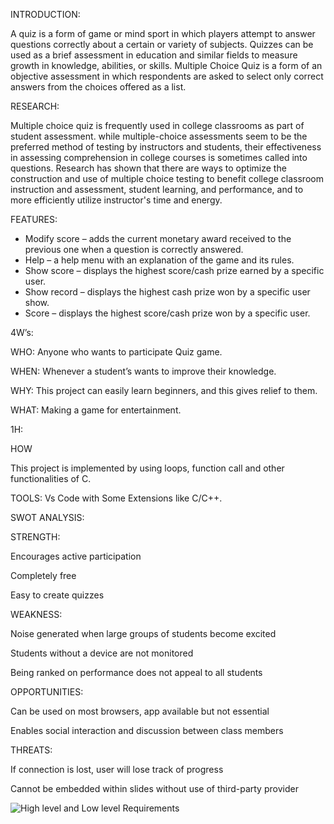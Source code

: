 
INTRODUCTION:
  
  A quiz is a form of game or mind sport in which players attempt to answer questions correctly about a certain or variety of subjects. Quizzes can be used as a brief assessment in education and similar fields to measure growth in knowledge, abilities, or skills. Multiple Choice Quiz is a form of an objective assessment in which respondents are asked to select only correct answers from the choices offered as a list.

RESEARCH:
     
  Multiple choice quiz is frequently used in college classrooms as part of student assessment. while multiple-choice assessments seem to be the preferred method of testing by instructors and students, their effectiveness in assessing comprehension in college courses is sometimes called into questions. Research has shown that there are ways to optimize the construction and use of multiple choice testing to benefit college classroom instruction and assessment, student learning, and performance, and to more efficiently utilize instructor's time and energy.

FEATURES:
    
* Modify score – adds the current monetary award received to the previous one when a question is correctly answered.
* Help – a help menu with an explanation of the game and its rules.
* Show score – displays the highest score/cash prize earned by a specific user.
* Show record – displays the highest cash prize won by a specific user show.
* Score – displays the highest score/cash prize won by a specific user.


4W’s:

WHO:
Anyone who wants to participate Quiz game.

WHEN:
Whenever a student’s wants to improve their knowledge.

WHY:
This project can easily learn beginners, and this gives relief to them.

WHAT:
Making a game for entertainment.

1H:

HOW

This project is implemented by using loops, function call and other functionalities of C.

TOOLS:
Vs Code with Some Extensions like C/C++.


SWOT ANALYSIS:

STRENGTH:

Encourages active participation

Completely free

Easy to create quizzes

WEAKNESS:

Noise generated when large groups of students become excited

Students without a device are not monitored

Being ranked on performance does not appeal to all students

OPPORTUNITIES:

Can be used on most browsers, app available but not essential

Enables social interaction and discussion between class members

THREATS:

If connection is lost, user will lose track of progress

Cannot be embedded within slides without use of third-party provider



![High level and Low level Requirements](https://user-images.githubusercontent.com/94340871/142861080-cb69480f-7125-44ed-8fd0-2e28c7a35699.jpg)
